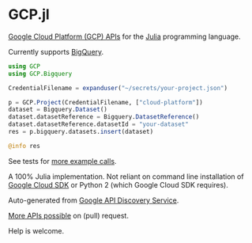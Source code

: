 # GCP.jl
[Google Cloud Platform (GCP) APIs](https://cloud.google.com/apis/) for the [Julia](https://julialang.org/) programming language.

Currently supports [BigQuery](https://cloud.google.com/bigquery/docs/reference/libraries).

```julia
using GCP
using GCP.Bigquery

CredentialFilename = expanduser("~/secrets/your-project.json")

p = GCP.Project(CredentialFilename, ["cloud-platform"])
dataset = Bigquery.Dataset()
dataset.datasetReference = Bigquery.DatasetReference()
dataset.datasetReference.datasetId = "your-dataset"
res = p.bigquery.datasets.insert(dataset)

@info res
```

See tests for [more example calls](https://github.com/rana/GCP.jl/blob/master/test/bigquery.jl).

A 100% Julia implementation. Not reliant on command line installation of [Google Cloud SDK](https://cloud.google.com/sdk/gcloud/) or Python 2 (which Google Cloud SDK requires).

Auto-generated from [Google API Discovery Service](https://developers.google.com/discovery/).

[More APIs possible](https://github.com/rana/GCP.jl/blob/master/test/runbootstrap.jl) on (pull) request.

Help is welcome.
